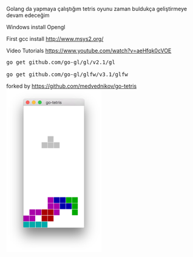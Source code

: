 Golang da yapmaya çalıştığım tetris oyunu zaman buldukça geliştirmeye devam edeceğim 

Windows install Opengl 

First gcc install http://www.msys2.org/

Video Tutorials 
https://www.youtube.com/watch?v=aeHfqk0cVOE
<pre>
go get github.com/go-gl/gl/v2.1/gl

go get github.com/go-gl/glfw/v3.1/glfw
</pre>

forked by https://github.com/medvednikov/go-tetris
<img src='https://raw.githubusercontent.com/medvednikov/go-tetris/screenshot/screenshot.png' width=250>
